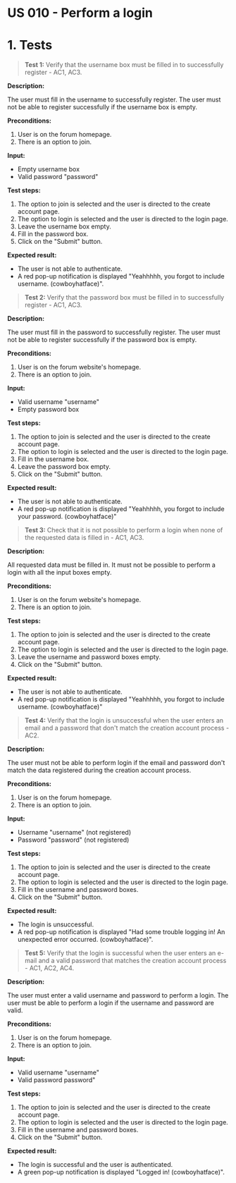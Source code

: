 # US 010 - Perform a login

# 1. Tests


>**Test 1:** Verify that the username box must be filled in to successfully register - AC1, AC3.

**Description:**

The user must fill in the username to successfully register. The user must not be able to register successfully if the username box is empty.

**Preconditions:**

1. User is on the forum homepage.
2. There is an option to join.

**Input:**

* Empty username box
* Valid password "password"

**Test steps:**

1. The option to join is selected and the user is directed to the create account page.
2. The option to login is selected and the user is directed to the login page.
3. Leave the username box empty.
4. Fill in the password box.
5. Click on the "Submit" button. 

**Expected result:**

* The user is not able to authenticate.
* A red pop-up notification is displayed "Yeahhhhh, you forgot to include username. (cowboyhatface)".

>**Test 2:** Verify that the password box must be filled in to successfully register - AC1, AC3.

**Description:**

The user must fill in the password to successfully register. The user must not be able to register successfully if the password box is empty.

**Preconditions:**

1. User is on the forum website's homepage.
2. There is an option to join.

**Input:**

* Valid username "username"
* Empty password box

**Test steps:**

1. The option to join is selected and the user is directed to the create account page.
2. The option to login is selected and the user is directed to the login page.
3. Fill in the username box.
4. Leave the password box empty.
5. Click on the "Submit" button. 

**Expected result:**

* The user is not able to authenticate.
* A red pop-up notification is displayed "Yeahhhhh, you forgot to include your password. (cowboyhatface)"

>**Test 3:** Check that it is not possible to perform a login when none of the requested data is filled in - AC1, AC3.

**Description:**

All requested data must be filled in. It must not be possible to perform a login with all the input boxes empty.

**Preconditions:**

1. User is on the forum website's homepage.
2. There is an option to join.

**Test steps:**

1. The option to join is selected and the user is directed to the create account page.
2. The option to login is selected and the user is directed to the login page.
3. Leave the username and password boxes empty.
5. Click on the "Submit" button. 

**Expected result:**

* The user is not able to authenticate.
* A red pop-up notification is displayed "Yeahhhhh, you forgot to include username. (cowboyhatface)"


>**Test 4:** Verify that the login is unsuccessful when the user enters an email and a password that don't match the creation account process - AC2.

**Description:**

The user must not be able to perform login if the email and password don't match the data registered during the creation account process. 

**Preconditions:**

1. User is on the forum homepage.
2. There is an option to join.

**Input:**

* Username "username" (not registered)
* Password "password" (not registered)

**Test steps:**

1. The option to join is selected and the user is directed to the create account page.
2. The option to login is selected and the user is directed to the login page.
3. Fill in the username and password boxes.
4. Click on the "Submit" button.

**Expected result:**

* The login is unsuccessful.
* A red pop-up notification is displayed "Had some trouble logging in! An unexpected error occurred. (cowboyhatface)".


>**Test 5:** Verify that the login is successful when the user enters an e-mail and a valid password that matches the creation account process - AC1, AC2, AC4.

**Description:**

The user must enter a valid username and password to perform a login. The user must be able to perform a login if the username and password are valid.

**Preconditions:**

1. User is on the forum homepage.
2. There is an option to join.

**Input:**

* Valid username "username"
* Valid password password"

**Test steps:**

1. The option to join is selected and the user is directed to the create account page.
2. The option to login is selected and the user is directed to the login page.
3. Fill in the username and password boxes.
4. Click on the "Submit" button.

**Expected result:**

* The login is successful and the user is authenticated.
* A green pop-up notification is displayed "Logged in! (cowboyhatface)".